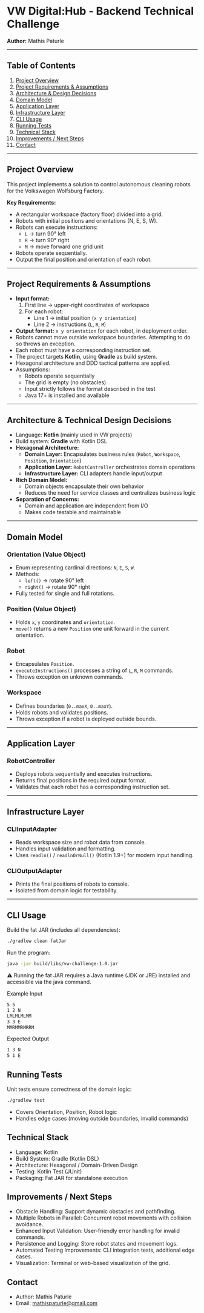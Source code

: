 # VW Digital:Hub - Backend Technical Challenge

**Author:** Mathis Paturle

---

## Table of Contents

1. [Project Overview](#project-overview)
2. [Project Requirements & Assumptions](#project-requirements--assumptions)
3. [Architecture & Design Decisions](#architecture--design-decisions)
4. [Domain Model](#domain-model)
5. [Application Layer](#application-layer)
6. [Infrastructure Layer](#infrastructure-layer)
7. [CLI Usage](#cli-usage)
8. [Running Tests](#running-tests)
9. [Technical Stack](#technical-stack)
10. [Improvements / Next Steps](#improvements--next-steps)
11. [Contact](#contact)

---

## Project Overview

This project implements a solution to control autonomous cleaning robots for the Volkswagen Wolfsburg Factory.

**Key Requirements:**

- A rectangular workspace (factory floor) divided into a grid.
- Robots with initial positions and orientations (N, E, S, W).
- Robots can execute instructions:
    - `L` → turn 90° left
    - `R` → turn 90° right
    - `M` → move forward one grid unit
- Robots operate sequentially.
- Output the final position and orientation of each robot.

---

## Project Requirements & Assumptions

- **Input format:**
    1. First line → upper-right coordinates of workspace
    2. For each robot:
        - Line 1 → initial position (`x y orientation`)
        - Line 2 → instructions (`L`, `R`, `M`)
- **Output format:** `x y orientation` for each robot, in deployment order.
- Robots cannot move outside workspace boundaries. Attempting to do so throws an exception.
- Each robot must have a corresponding instruction set.
- The project targets **Kotlin**, using **Gradle** as build system.
- Hexagonal architecture and DDD tactical patterns are applied.
- Assumptions:
    - Robots operate sequentially
    - The grid is empty (no obstacles)
    - Input strictly follows the format described in the test
    - Java 17+ is installed and available

---

## Architecture & Technical Design Decisions

- Language: **Kotlin** (mainly used in VW projects)
- Build system: **Gradle** with Kotlin DSL
- **Hexagonal Architecture:**
    - **Domain Layer:** Encapsulates business rules (`Robot`, `Workspace`, `Position`, `Orientation`)
    - **Application Layer:** `RobotController` orchestrates domain operations
    - **Infrastructure Layer:** CLI adapters handle input/output
- **Rich Domain Model:**
    - Domain objects encapsulate their own behavior
    - Reduces the need for service classes and centralizes business logic
- **Separation of Concerns:**
    - Domain and application are independent from I/O
    - Makes code testable and maintainable

---

## Domain Model

### **Orientation (Value Object)**
- Enum representing cardinal directions: `N`, `E`, `S`, `W`.
- Methods:
    - `left()` → rotate 90° left
    - `right()` → rotate 90° right
- Fully tested for single and full rotations.

### **Position (Value Object)**
- Holds `x`, `y` coordinates and `orientation`.
- `move()` returns a new `Position` one unit forward in the current orientation.

### **Robot**
- Encapsulates `Position`.
- `executeInstructions()` processes a string of `L`, `R`, `M` commands.
- Throws exception on unknown commands.

### **Workspace**
- Defines boundaries (`0..maxX`, `0..maxY`).
- Holds robots and validates positions.
- Throws exception if a robot is deployed outside bounds.

---

## Application Layer

### **RobotController**
- Deploys robots sequentially and executes instructions.
- Returns final positions in the required output format.
- Validates that each robot has a corresponding instruction set.

---

## Infrastructure Layer

### **CLIInputAdapter**
- Reads workspace size and robot data from console.
- Handles input validation and formatting.
- Uses `readln()` / `readlnOrNull()` (Kotlin 1.9+) for modern input handling.

### **CLIOutputAdapter**
- Prints the final positions of robots to console.
- Isolated from domain logic for testability.

---

## CLI Usage

Build the fat JAR (includes all dependencies):

```bash
./gradlew clean fatJar
```
Run the program:

```bash
java -jar build/libs/vw-challenge-1.0.jar
```
⚠️ Running the fat JAR requires a Java runtime (JDK or JRE) installed and accessible via the java command.

Example Input
```bash
5 5
1 2 N
LMLMLMLMM
3 3 E
MMRMMRMRRM
```

Expected Output
```bash
1 3 N
5 1 E
```

## Running Tests
Unit tests ensure correctness of the domain logic:

```bash
./gradlew test
```

- Covers Orientation, Position, Robot logic
- Handles edge cases (moving outside boundaries, invalid commands)

## Technical Stack
- Language: Kotlin
- Build System: Gradle (Kotlin DSL)
- Architecture: Hexagonal / Domain-Driven Design
- Testing: Kotlin Test (JUnit)
- Packaging: Fat JAR for standalone execution

## Improvements / Next Steps
- Obstacle Handling: Support dynamic obstacles and pathfinding.
- Multiple Robots in Parallel: Concurrent robot movements with collision avoidance.
- Enhanced Input Validation: User-friendly error handling for invalid commands.
- Persistence and Logging: Store robot states and movement logs.
- Automated Testing Improvements: CLI integration tests, additional edge cases.
- Visualization: Terminal or web-based visualization of the grid.

## Contact
- Author: Mathis Paturle
- Email: mathispaturle@gmail.com
